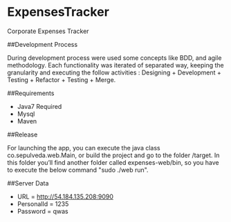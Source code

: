 # ExpensesTracker
Corporate Expenses Tracker

##Development Process

During development process were used some concepts like BDD, and agile methodology. Each functionality was iterated of separated way, keeping the 
granularity and executing the follow activities : Designing + Development + Testing + Refactor + Testing + Merge.

##Requirements

* Java7 Required
* Mysql
* Maven

##Release 

For launching the app, you can execute the java class co.sepulveda.web.Main, or build the project and go to the folder /target. In this folder you’ll find another folder called expenses-web/bin, so you  have to execute the below command "sudo ./web run".


##Server Data
* URL = http://54.184.135.208:9090
* PersonalId = 1235
* Password = qwas
